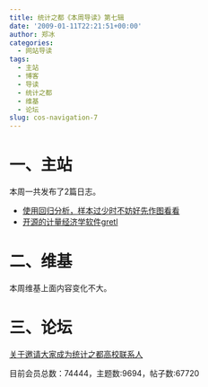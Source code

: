 ```yaml
---
title: 统计之都《本周导读》第七辑
date: '2009-01-11T22:21:51+00:00'
author: 郑冰
categories:
  - 网站导读
tags:
  - 主站
  - 博客
  - 导读
  - 统计之都
  - 维基
  - 论坛
slug: cos-navigation-7
---
```


# 一、主站

本周一共发布了2篇日志。

* [使用回归分析，样本过少时不妨好先作图看看](/2009/01/regression-with-graphics/)
* [开源的计量经济学软件gretl](/2009/01/intro-to-gretl/)
<!--more-->

# 二、维基

本周维基上面内容变化不大。

# 三、论坛

[关于邀请大家成为统计之都高校联系人](https://cos.name/cn/topic/13026)

目前会员总数：74444，主题数:9694，帖子数:67720
